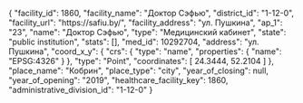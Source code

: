 {
    "facility_id": 1860,
    "facility_name": "Доктор Сэфью",
    "district_id": "1-12-0",
    "facility_url": "https:\/\/safiu.by\/",
    "facility_address": "ул. Пушкина",
    "ap_1": "23",
    "name": "Доктор Сэфью",
    "type": "Медицинский кабинет",
    "state": "public institution",
    "stats": [],
    "med_id": 10292704,
    "address": "ул. Пушкина",
    "coord_x_y": {
        "crs": {
            "type": "name",
            "properties": {
                "name": "EPSG:4326"
            }
        },
        "type": "Point",
        "coordinates": [
            24.3444,
            52.2104
        ]
    },
    "place_name": "Кобрин",
    "place_type": "city",
    "year_of_closing": null,
    "year_of_opening": "2019",
    "healthcare_facility_key": 1860,
    "administrative_division_id": "1-12-0"
}